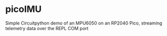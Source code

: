 # picoIMU
Simple Circuitpython demo of an MPU6050 on an RP2040 Pico, streaming telemetry data over the REPL COM port
